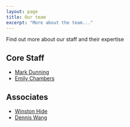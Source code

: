 ```yaml
---
layout: page
title: Our team
excerpt: "More about the team..."
---
```


Find out more about our staff and their expertise

## Core Staff

- [Mark Dunning](mark)
- [Emily Chambers](emily)

## Associates

- [Winston Hide](win)
- [Dennis Wang](dennis)